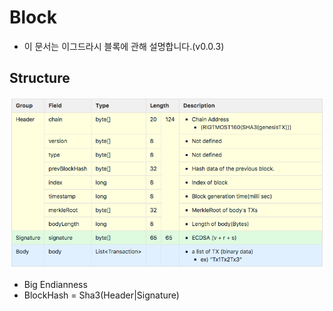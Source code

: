 # Block 
- 이 문서는 이그드라시 블록에 관해 설명합니다.(v0.0.3)

## Structure
![block](images/BlockV003.png)

- Big Endianness
- BlockHash = Sha3(Header|Signature)